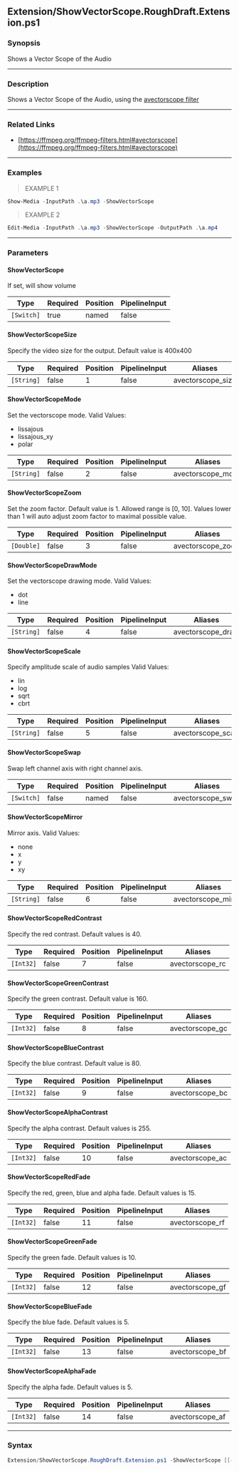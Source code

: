 Extension/ShowVectorScope.RoughDraft.Extension.ps1
--------------------------------------------------

### Synopsis
Shows a Vector Scope of the Audio

---

### Description

Shows a Vector Scope of the Audio, using the [avectorscope filter](https://ffmpeg.org/ffmpeg-filters.html#avectorscope)

---

### Related Links
* [https://ffmpeg.org/ffmpeg-filters.html#avectorscope](https://ffmpeg.org/ffmpeg-filters.html#avectorscope)

---

### Examples
> EXAMPLE 1

```PowerShell
Show-Media -InputPath .\a.mp3 -ShowVectorScope
```
> EXAMPLE 2

```PowerShell
Edit-Media -InputPath .\a.mp3 -ShowVectorScope -OutputPath .\a.mp4
```

---

### Parameters
#### **ShowVectorScope**
If set, will show volume

|Type      |Required|Position|PipelineInput|
|----------|--------|--------|-------------|
|`[Switch]`|true    |named   |false        |

#### **ShowVectorScopeSize**
Specify the video size for the output.  Default value is 400x400

|Type      |Required|Position|PipelineInput|Aliases          |
|----------|--------|--------|-------------|-----------------|
|`[String]`|false   |1       |false        |avectorscope_size|

#### **ShowVectorScopeMode**
Set the vectorscope mode.
Valid Values:

* lissajous
* lissajous_xy
* polar

|Type      |Required|Position|PipelineInput|Aliases          |
|----------|--------|--------|-------------|-----------------|
|`[String]`|false   |2       |false        |avectorscope_mode|

#### **ShowVectorScopeZoom**
Set the zoom factor.
Default value is 1.
Allowed range is [0, 10].
Values lower than 1 will auto adjust zoom factor to maximal possible value.

|Type      |Required|Position|PipelineInput|Aliases          |
|----------|--------|--------|-------------|-----------------|
|`[Double]`|false   |3       |false        |avectorscope_zoom|

#### **ShowVectorScopeDrawMode**
Set the vectorscope drawing mode.
Valid Values:

* dot
* line

|Type      |Required|Position|PipelineInput|Aliases          |
|----------|--------|--------|-------------|-----------------|
|`[String]`|false   |4       |false        |avectorscope_draw|

#### **ShowVectorScopeScale**
Specify amplitude scale of audio samples
Valid Values:

* lin
* log
* sqrt
* cbrt

|Type      |Required|Position|PipelineInput|Aliases           |
|----------|--------|--------|-------------|------------------|
|`[String]`|false   |5       |false        |avectorscope_scale|

#### **ShowVectorScopeSwap**
Swap left channel axis with right channel axis.

|Type      |Required|Position|PipelineInput|Aliases          |
|----------|--------|--------|-------------|-----------------|
|`[Switch]`|false   |named   |false        |avectorscope_swap|

#### **ShowVectorScopeMirror**
Mirror axis.
Valid Values:

* none
* x
* y
* xy

|Type      |Required|Position|PipelineInput|Aliases            |
|----------|--------|--------|-------------|-------------------|
|`[String]`|false   |6       |false        |avectorscope_mirror|

#### **ShowVectorScopeRedContrast**
Specify the red contrast. Default values is 40.

|Type     |Required|Position|PipelineInput|Aliases        |
|---------|--------|--------|-------------|---------------|
|`[Int32]`|false   |7       |false        |avectorscope_rc|

#### **ShowVectorScopeGreenContrast**
Specify the green contrast. Default value is 160.

|Type     |Required|Position|PipelineInput|Aliases        |
|---------|--------|--------|-------------|---------------|
|`[Int32]`|false   |8       |false        |avectorscope_gc|

#### **ShowVectorScopeBlueContrast**
Specify the blue contrast. Default value is 80.

|Type     |Required|Position|PipelineInput|Aliases        |
|---------|--------|--------|-------------|---------------|
|`[Int32]`|false   |9       |false        |avectorscope_bc|

#### **ShowVectorScopeAlphaContrast**
Specify the alpha contrast. Default values is 255.

|Type     |Required|Position|PipelineInput|Aliases        |
|---------|--------|--------|-------------|---------------|
|`[Int32]`|false   |10      |false        |avectorscope_ac|

#### **ShowVectorScopeRedFade**
Specify the red, green, blue and alpha fade. Default values is 15.

|Type     |Required|Position|PipelineInput|Aliases        |
|---------|--------|--------|-------------|---------------|
|`[Int32]`|false   |11      |false        |avectorscope_rf|

#### **ShowVectorScopeGreenFade**
Specify the green fade. Default values is 10.

|Type     |Required|Position|PipelineInput|Aliases        |
|---------|--------|--------|-------------|---------------|
|`[Int32]`|false   |12      |false        |avectorscope_gf|

#### **ShowVectorScopeBlueFade**
Specify the blue fade. Default values is 5.

|Type     |Required|Position|PipelineInput|Aliases        |
|---------|--------|--------|-------------|---------------|
|`[Int32]`|false   |13      |false        |avectorscope_bf|

#### **ShowVectorScopeAlphaFade**
Specify the alpha fade. Default values is 5.

|Type     |Required|Position|PipelineInput|Aliases        |
|---------|--------|--------|-------------|---------------|
|`[Int32]`|false   |14      |false        |avectorscope_af|

---

### Syntax
```PowerShell
Extension/ShowVectorScope.RoughDraft.Extension.ps1 -ShowVectorScope [[-ShowVectorScopeSize] <String>] [[-ShowVectorScopeMode] <String>] [[-ShowVectorScopeZoom] <Double>] [[-ShowVectorScopeDrawMode] <String>] [[-ShowVectorScopeScale] <String>] [-ShowVectorScopeSwap] [[-ShowVectorScopeMirror] <String>] [[-ShowVectorScopeRedContrast] <Int32>] [[-ShowVectorScopeGreenContrast] <Int32>] [[-ShowVectorScopeBlueContrast] <Int32>] [[-ShowVectorScopeAlphaContrast] <Int32>] [[-ShowVectorScopeRedFade] <Int32>] [[-ShowVectorScopeGreenFade] <Int32>] [[-ShowVectorScopeBlueFade] <Int32>] [[-ShowVectorScopeAlphaFade] <Int32>] [<CommonParameters>]
```
